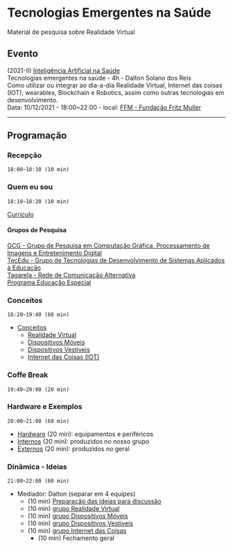 # Tecnologias Emergentes na Saúde

Material de pesquisa sobre Realidade Virtual  

## Evento

(2021-II) [Inteligência Artificial na Saúde](https://www.fundacaofritzmuller.com.br/curso/inteligencia-artificial-na-saude/turma/9309e20A "site da Pós em Inteligência Artificial na Saúde da Fundação Fritz Muller")  
Tecnologias emergentes na saúde - 4h - Dalton Solano dos Reis  
Como utilizar ou integrar ao dia-a-dia Realidade Virtual, Internet das coisas (IOT), wearables, Blockchain e Robotics, assim como outras tecnologias em desenvolvimento.  
Data: 10/12/2021 - 18:00~22:00 - local: [FFM - Fundação Fritz Muller](https://www.fundacaofritzmuller.com.br "Site da Fundação Fritz Muller")  

----------

## Programação

### Recepção

    18:00~18:10 (10 min)  

### Quem eu sou

    18:10~18:20 (10 min)  
  
[Currículo](https://github.com/dalton-reis/dalton-reis/blob/main/README.md "Meu currículo")  

#### Grupos de Pesquisa

[GCG - Grupo de Pesquisa em Computação Gráfica, Processamento de Imagens e Entretenimento Digital](http://gcg.inf.furb.br/ "site do grupo GCG")  
[TecEdu - Grupo de Tecnologias de Desenvolvimento de Sistemas Aplicados à Educação](http://tecedu.inf.furb.br/ "site do grupo TecEdu")  
[Tagarela - Rede de Comunicação Alternativa](http://gcg.inf.furb.br/?page_id=992 "site do grupo Tagarela")  
[Programa Educação Especial](https://github.com/dalton-reis/programa_EducacaoEspecial "site do Programa Educação Especial")  

### Conceitos

    18:20~19:40 (80 min)  

- [Conceitos](Conceitos/ "Conceitos sobre as quatro áreas")  
  - [Realidade Virtual](Conceitos/RealidadeVirtual.md "Conceitos sobre Realidade Virtual")  
  - [Dispositivos Móveis](Conceitos/DispositivosMoveis.md "Conceitos sobre Dispositivos Móveis")  
  - [Dispositivos Vestíveis](Conceitos/DispositivosVestiveis.md "Conceitos sobre Dispositivos Vestíveis")  
  - [Internet das Coisas (IOT)](Conceitos/InternetDasCoisas.md "Conceitos sobre Internet das Coisas")  

### Coffe Break

    19:40~20:00 (20 min)  
  
### Hardware e Exemplos

    20:00~21:00 (60 min)  

- [Hardware](HardwareExemplos/ExemplosHardware.md "Exemplos de Hardware") (20 min): equipamentos e periféricos  
- [Internos](HardwareExemplos/ExemplosInternos.md "Exemplos Internos") (20 min): produzidos no nosso grupo  
- [Externos](HardwareExemplos/ExemplosExternos.md "Exemplos Externos") (20 min): produzidos no geral  

### Dinâmica - Ideias

    21:00~22:00 (60 min)   

- Mediador: Dalton (separar em 4 equipes)  
  - (10 min) [Preparação das ideias para discussão](Dinamica/README.md "Preparação das ideias para discussão")  
  - (10 min) [grupo Realidade Virtual](Dinamica/GrupoDispositivosMoveis.md "grupo Realidade Virtual")  
  - (10 min) [grupo Dispositivos Móveis](Dinamica/GrupoDispositivosMoveis.md "")  
  - (10 min) [grupo Dispositivos Vestíveis](Dinamica/GrupoDispositivosVestiveis.md "grupo Dispositivos Vestíveis")  
  - (10 min) [grupo Internet das Coisas](Dinamica/GrupoRealidadeVirtual.md "")  
    - (10 min) Fechamento geral  
